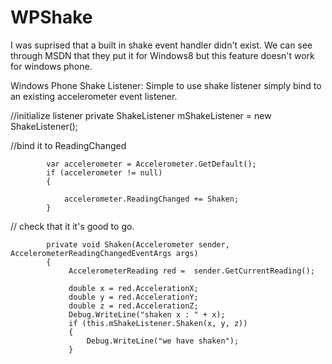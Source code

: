 WPShake
=======
I was suprised that a built in shake event handler didn't exist. We can see through MSDN that they put it for Windows8 but this feature doesn't work for windows phone.

Windows Phone Shake Listener:
Simple to use shake listener simply bind to an existing accelerometer event listener.

//initialize listener
        private ShakeListener mShakeListener = new ShakeListener();

//bind it to ReadingChanged

            var accelerometer = Accelerometer.GetDefault();
            if (accelerometer != null)
            {

                accelerometer.ReadingChanged += Shaken; 
            }

// check that it it's good to go.


	        private void Shaken(Accelerometer sender, AccelerometerReadingChangedEventArgs args)
	        {
	        	 AccelerometerReading red =  sender.GetCurrentReading();

	             double x = red.AccelerationX;
	             double y = red.AccelerationY;
	             double z = red.AccelerationZ;
	             Debug.WriteLine("shaken x : " + x);
	             if (this.mShakeListener.Shaken(x, y, z))
	             {
	                 Debug.WriteLine("we have shaken");
	             }
	           
